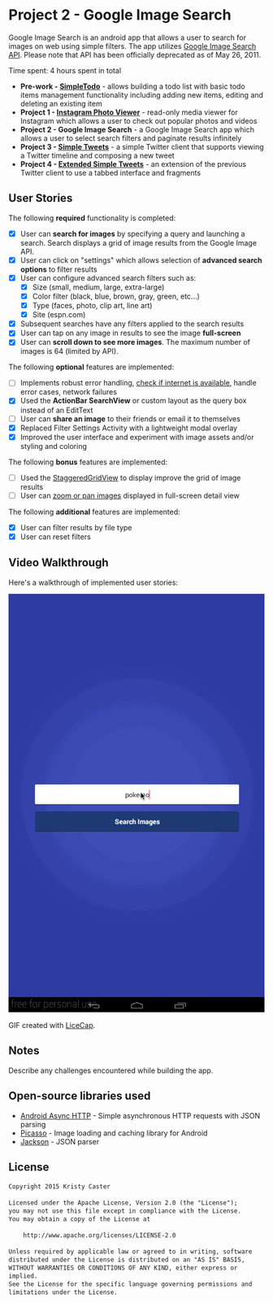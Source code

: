 # Project 2 - Google Image Search

Google Image Search is an android app that allows a user to search for images on web using simple filters. The app utilizes [Google Image Search API](https://developers.google.com/image-search/). Please note that API has been officially deprecated as of May 26, 2011.

Time spent: 4 hours spent in total

* **Pre-work - [SimpleTodo](https://github.com/kristeaac/codepath-project-0-todo)** - allows building a todo list with basic todo items management functionality including adding new items, editing and deleting an existing item
* **Project 1 - [Instagram Photo Viewer](https://github.com/kristeaac/codepath-project-1-instagram-photo-viewer)** - read-only media viewer for Instagram which allows a user to check out popular photos and videos 
* **Project 2 - Google Image Search** - a Google Image Search app which allows a user to select search filters and paginate results infinitely
* **Project 3 - [Simple Tweets](https://github.com/kristeaac/codepath-project-3-twitter-client)** - a simple Twitter client that supports viewing a Twitter timeline and composing a new tweet
* **Project 4 - [Extended Simple Tweets](https://github.com/kristeaac/codepath-project-4-extended-twitter-client)** - an extension of the previous Twitter client to use a tabbed interface and fragments


## User Stories

The following **required** functionality is completed:

* [X] User can **search for images** by specifying a query and launching a search. Search displays a grid of image results from the Google Image API.
* [X] User can click on "settings" which allows selection of **advanced search options** to filter results
* [X] User can configure advanced search filters such as:
  * [X] Size (small, medium, large, extra-large)
  * [X] Color filter (black, blue, brown, gray, green, etc...)
  * [X] Type (faces, photo, clip art, line art)
  * [X] Site (espn.com)
* [X] Subsequent searches have any filters applied to the search results
* [X] User can tap on any image in results to see the image **full-screen**
* [X] User can **scroll down to see more images**. The maximum number of images is 64 (limited by API).

The following **optional** features are implemented:

* [ ] Implements robust error handling, [check if internet is available](http://guides.codepath.com/android/Sending-and-Managing-Network-Requests#checking-for-network-connectivity), handle error cases, network failures
* [X] Used the **ActionBar SearchView** or custom layout as the query box instead of an EditText
* [ ] User can **share an image** to their friends or email it to themselves
* [X] Replaced Filter Settings Activity with a lightweight modal overlay
* [X] Improved the user interface and experiment with image assets and/or styling and coloring

The following **bonus** features are implemented:

* [ ] Used the [StaggeredGridView](https://github.com/f-barth/AndroidStaggeredGrid) to display improve the grid of image results
* [ ] User can [zoom or pan images](https://github.com/MikeOrtiz/TouchImageView) displayed in full-screen detail view

The following **additional** features are implemented:

* [X] User can filter results by file type
* [X] User can reset filters

## Video Walkthrough

Here's a walkthrough of implemented user stories:

<img src='walkthrough.gif' title='Video Walkthrough' width='' alt='Video Walkthrough' />

GIF created with [LiceCap](http://www.cockos.com/licecap/).

## Notes

Describe any challenges encountered while building the app.

## Open-source libraries used

- [Android Async HTTP](https://github.com/loopj/android-async-http) - Simple asynchronous HTTP requests with JSON parsing
- [Picasso](http://square.github.io/picasso/) - Image loading and caching library for Android
- [Jackson](https://github.com/FasterXML/jackson) - JSON parser

## License

    Copyright 2015 Kristy Caster

    Licensed under the Apache License, Version 2.0 (the "License");
    you may not use this file except in compliance with the License.
    You may obtain a copy of the License at

        http://www.apache.org/licenses/LICENSE-2.0

    Unless required by applicable law or agreed to in writing, software
    distributed under the License is distributed on an "AS IS" BASIS,
    WITHOUT WARRANTIES OR CONDITIONS OF ANY KIND, either express or implied.
    See the License for the specific language governing permissions and
    limitations under the License.